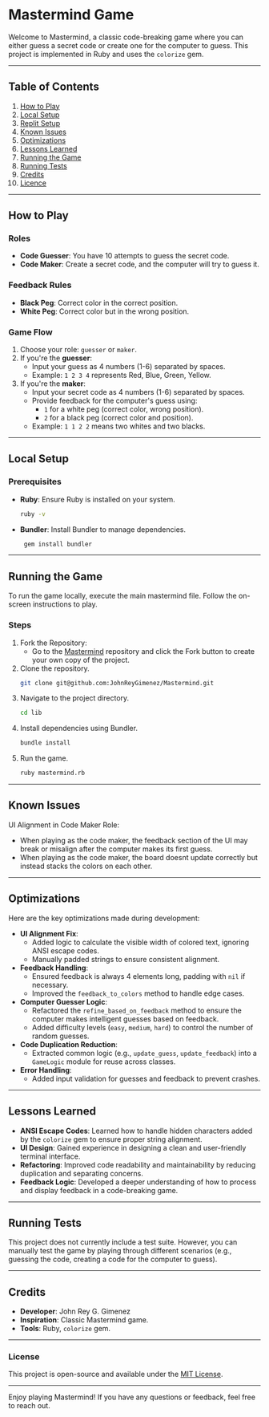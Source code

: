 # Mastermind Game

Welcome to Mastermind, a classic code-breaking game where you can either guess a secret code or create one for the computer to guess. This project is implemented in Ruby and uses the `colorize` gem.

---

## Table of Contents
1. [How to Play](#how-to-play)
2. [Local Setup](#local-setup)
3. [Replit Setup](#replit-setup)
4. [Known Issues](#known-issues)
5. [Optimizations](#optimizations)
6. [Lessons Learned](#lessons-learned)
7. [Running the Game](#running-the-game)
8. [Running Tests](#running-tests)
9. [Credits](#credits)
10. [Licence](#License)

---

## How to Play

### Roles
- **Code Guesser**: You have 10 attempts to guess the secret code.
- **Code Maker**: Create a secret code, and the computer will try to guess it.

### Feedback Rules
- **Black Peg**: Correct color in the correct position.
- **White Peg**: Correct color but in the wrong position.

### Game Flow
1. Choose your role: `guesser` or `maker`.
2. If you're the **guesser**:
   - Input your guess as 4 numbers (1-6) separated by spaces.
   - Example: `1 2 3 4` represents Red, Blue, Green, Yellow.
3. If you're the **maker**:
   - Input your secret code as 4 numbers (1-6) separated by spaces.
   - Provide feedback for the computer's guess using:
     - `1` for a white peg (correct color, wrong position).
     - `2` for a black peg (correct color and position).
   - Example: `1 1 2 2` means two whites and two blacks.

---

## Local Setup

### Prerequisites
- **Ruby**: Ensure Ruby is installed on your system.
   ```bash
  ruby -v
- **Bundler**: Install Bundler to manage dependencies.
  ```bash
   gem install bundler
---

## Running the Game
To run the game locally, execute the main mastermind file. Follow the on-screen instructions to play.

### Steps
1. Fork the Repository:
   - Go to the [Mastermind](https://github.com/JohnReyGimenez/Mastermind) repository and click the Fork button to create your own copy of the project.
2. Clone the repository.
   ```bash
   git clone git@github.com:JohnReyGimenez/Mastermind.git
3. Navigate to the project directory.
   ```bash
   cd lib
4. Install dependencies using Bundler.
   ```bash
   bundle install
5. Run the game.
   ```bash
   ruby mastermind.rb

---

## Known Issues
UI Alignment in Code Maker Role:
- When playing as the code maker, the feedback section of the UI may break or misalign after the computer makes its first guess.
- When playing as the code maker, the board doesnt update correctly but instead stacks the colors on each other.
---

## Optimizations
Here are the key optimizations made during development:
- **UI Alignment Fix**:
  - Added logic to calculate the visible width of colored text, ignoring ANSI escape codes.
  - Manually padded strings to ensure consistent alignment.
- **Feedback Handling**:
  - Ensured feedback is always 4 elements long, padding with `nil` if necessary.
  - Improved the `feedback_to_colors` method to handle edge cases.
- **Computer Guesser Logic**:
  - Refactored the `refine_based_on_feedback` method to ensure the computer makes intelligent guesses based on feedback.
  - Added difficulty levels (`easy`, `medium`, `hard`) to control the number of random guesses.
- **Code Duplication Reduction**:
  - Extracted common logic (e.g., `update_guess`, `update_feedback`) into a `GameLogic` module for reuse across classes.
- **Error Handling**:
  - Added input validation for guesses and feedback to prevent crashes.

---

## Lessons Learned
- **ANSI Escape Codes**: Learned how to handle hidden characters added by the `colorize` gem to ensure proper string alignment.
- **UI Design**: Gained experience in designing a clean and user-friendly terminal interface.
- **Refactoring**: Improved code readability and maintainability by reducing duplication and separating concerns.
- **Feedback Logic**: Developed a deeper understanding of how to process and display feedback in a code-breaking game.

---

## Running Tests
This project does not currently include a test suite. However, you can manually test the game by playing through different scenarios (e.g., guessing the code, creating a code for the computer to guess).

---

## Credits
- **Developer**: John Rey G. Gimenez
- **Inspiration**: Classic Mastermind game.
- **Tools**: Ruby, `colorize` gem.

---

### License
This project is open-source and available under the  [MIT License](LICENSE).

---

Enjoy playing Mastermind! If you have any questions or feedback, feel free to reach out.
